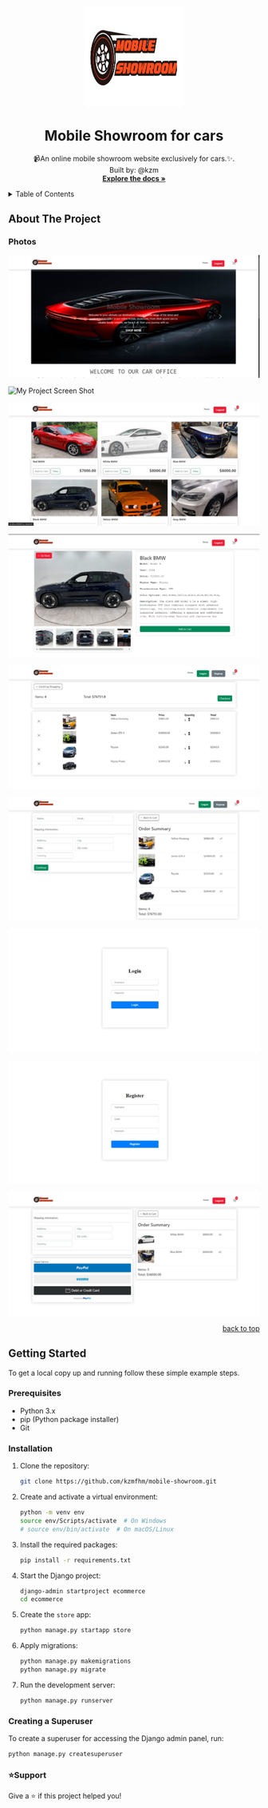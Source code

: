 <a name="readme-top"></a>

<div align="center">
  <img src="ecommerce\static\assets\logo.png" alt="Logo" width="200" height="200">
  <h1>Mobile Showroom for cars</h1>
  <p>
  📹An online mobile showroom website exclusively for cars.✨.
      <br/>
      Built by: @kzm
      <br/>
      <a href="https://github.com/kzmfhm/mobile-showroom"><strong>Explore the docs »</strong></a>
      <br/>
     </p>
  </div>
   <!-- TABLE OF CONTENTS -->
    <details>
    <summary>Table of Contents</summary>
   <ol>
    <li>
      <a href="#about-the-project">About The Project</a>
      <ul>
        <li><a href="#photos">Photos</a></li>
      </ul>
    </li>
    <li>
      <a href="#getting-started">Getting Started</a>
      <ul>
        <li><a href="#prerequisites">Prerequisites</a></li>
        <li><a href="#installation">Installation</a></li>
      </ul>
    </li>
    <li><a href="#support">Support</a></li>
    </ol>

  </details>
 <!-- ABOUT THE PROJECT -->

## About The Project

### Photos

![My Project Screen Shot](ecommerce\static\assets\project\home.jpg)

![My Project Screen Shot](secommerce\static\assets\project\companies.jpg)

![My Project Screen Shot](ecommerce\static\assets\project\company-cars.jpg)

![My Project Screen Shot](ecommerce\static\assets\project\car-details.jpg)

![My Project Screen Shot](ecommerce\static\assets\project\cart.jpg)

![My Project Screen Shot](ecommerce\static\assets\project\checkout.jpg)

![My Project Screen Shot](ecommerce\static\assets\project\login.jpg)

![My Project Screen Shot](ecommerce\static\assets\project\register.jpg)

![My Project Screen Shot](ecommerce\static\assets\project\payment-way.jpg)

  <p align="right"><a href="#readme-top">back to top</a></p>

## Getting Started

To get a local copy up and running follow these simple example steps.

### Prerequisites

- Python 3.x
- pip (Python package installer)
- Git

### Installation

1. Clone the repository:

   ```bash
   git clone https://github.com/kzmfhm/mobile-showroom.git
   ```

2. Create and activate a virtual environment:

   ```bash
   python -m venv env
   source env/Scripts/activate  # On Windows
   # source env/bin/activate  # On macOS/Linux
   ```

3. Install the required packages:

   ```bash
   pip install -r requirements.txt
   ```

4. Start the Django project:

   ```bash
   django-admin startproject ecommerce
   cd ecommerce
   ```

5. Create the `store` app:

   ```bash
   python manage.py startapp store
   ```

6. Apply migrations:

   ```bash
   python manage.py makemigrations
   python manage.py migrate
   ```

7. Run the development server:

   ```bash
   python manage.py runserver
   ```

### Creating a Superuser

To create a superuser for accessing the Django admin panel, run:

```bash
python manage.py createsuperuser
```

### ⭐️Support

Give a ⭐️ if this project helped you!
